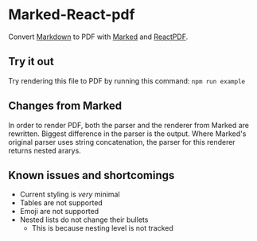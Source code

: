 # Marked-React-pdf

Convert [Markdown] to PDF with [Marked] and [ReactPDF].

## Try it out

Try rendering this file to PDF by running this command:
```npm run example```

## Changes from Marked

In order to render PDF, both the parser and the renderer from Marked are rewritten. Biggest difference in the parser is the output. Where Marked's original parser uses string concatenation, the parser for this renderer returns nested ararys.

## Known issues and shortcomings

- Current styling is _very_ minimal
- Tables are not supported
- Emoji are not supported
- Nested lists do not change their bullets
  - This is because nesting level is not tracked

[Marked]: https://github.com/markedjs/marked/
[Markdown]: https://daringfireball.net/projects/markdown/
[ReactPDF]: https://react-pdf.org

